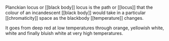 Planckian locus or [[black body]] locus is the path or [[locus]] that the colour of an incandescent [[black body]] would take in a particular [[chromaticity]] space as the blackbody [[temperature]] changes.

It goes from deep red at low temperatures through orange, yellowish white, white and finally bluish white at very high temperatures.